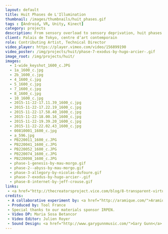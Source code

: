```yaml
---
layout: default
title: Huit Phases de L'Illumination
thumbnail: /images/thumbnails/huit_phases.gif
tags : [Android, VR, Unity, Kinect]
category: projects
description: From sensory overload to sensory deprivation, huit phases de l’illumination is a collaborative mixed-reality audio-visual experiment. Eight physical installations function as a conduit into eight infinite virtual realities. Using abstractions of time, space, sound, color, form, depth and speed to manipulate the audience's sense of self and connection to the to the present moment we create a forced enlightenment that disconnects the audience from their physical bodies and lets them be one with the virtual universe.
client: Palais de Tokyo, centre d’art contemporain
role: Contributing Artist, Technical Director
video_player: https://player.vimeo.com/video/156899190
video_poster: /img/projects/huit/phase-7-exodus-by-hugo-arcier-.gif
image_root: /img/projects/huit/
images:
  - 1-wide_keyshot_1600_c.JPG
  - 1a_1600_c.jpg
  - 2b_1600_c.jpg
  - 4_1600_c.jpg
  - 5_1600_c.jpg
  - 7_1600_c.jpg
  - 8_1600_c.jpg
  - 10_1600_c.jpg
  - 2015-11-22-17.11.39_1600_c.jpg
  - 2015-11-22-17.22.19_1600_c.jpg
  - 2015-11-22-17.58.40_1600_c.jpg
  - 2015-11-22-18.00.16_1600_c.jpg
  - 2015-11-22-19.39.20_1600_c.jpg
  - 2015-11-22-22.02.43_1600_c.jpg
  - 00810001_1600_c.jpg
  - a_596.jpg
  - PB220011_1600_c.JPG
  - PB220041_1600_c.JPG
  - PB220052_1600_c.JPG
  - PB220074_1600_c.JPG
  - PB220098_1600_c.JPG
  - phase-1-genesis-by-mau-morgo.gif
  - phase-2--abyss-by-mau-morgo.gif
  - phase-3-allegory-by-nicolas-dufoure.gif
  - phase-7-exodus-by-hugo-arcier-.gif
  - phase-8-internet-by-jeff-crouse.gif
links:
 - <a href="http://thecreatorsproject.vice.com/blog/8-transparent-virtual-reality-sculptures-paris">8 See-Through Sculptures Bridge the Real and Virtual Worlds</a>
credits:
 - A collaborative experiment by: <a href="http://aramique.com/">Aramique</a>, <a href="http://www.maumorgo.com/">Mau Morgo</a>, Gary Gunn, Marta Armengol, Guillermo Santoma, Jeff Crouse, Nicolas Dufoure, Hugo Arcier.
 - Produced by: Tool France
 - Special thanks to our materials sponsor IRPEN.
 - Video DP: Maria Sosa Betancor
 - Video Editor: Julien Royer
 - Sound Design: <a href="http://www.garygunnmusic.com/">Gary Gunn</a>
---
```


